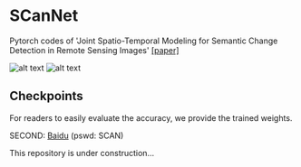 # SCanNet
Pytorch codes of 'Joint Spatio-Temporal Modeling for Semantic Change Detection in Remote Sensing Images' [[paper]](https://arxiv.org/abs/2212.05245)


![alt text](https://github.com/ggsDing/SCanNet/blob/main/SCanNet.png)
![alt text](https://github.com/ggsDing/SCanNet/blob/main/L_psd_sc.png)

## Checkpoints

For readers to easily evaluate the accuracy, we provide the trained weights.

SECOND: [Baidu](https://pan.baidu.com/s/1zL3H1IlTXB9QnHDxY8sRpg?pwd=SCAN) (pswd: SCAN)

This repository is under construction...
